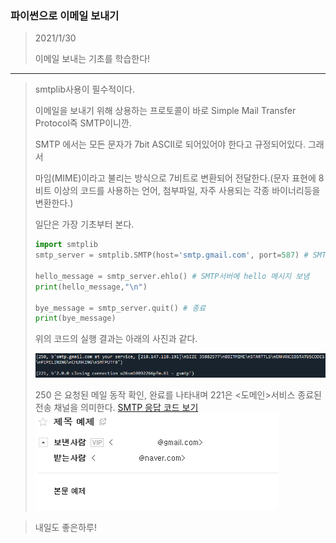### 파이썬으로 이메일 보내기
> 2021/1/30
>
> 이메일 보내는 기초를 학습한다!
---
> smtplib사용이 필수적이다.
>
> 이메일을 보내기 위해 상용하는 프로토콜이 바로 Simple Mail Transfer Protocol즉 SMTP이니깐.
>
> SMTP 에서는 모든 문자가 7bit ASCII로 되어있어야 한다고 규정되어있다. 그래서 
>
> 마임(MIME)이라고 불리는 방식으로 7비트로 변환되어 전달한다.(문자 표현에 8비트 이상의 코드를 사용하는 언어, 첨부파일, 자주 사용되는 각종 바이너리등을 변환한다.)
>
> 일단은 가장 기초부터 본다.
> ```Python
> import smtplib
> smtp_server = smtplib.SMTP(host='smtp.gmail.com', port=587) # SMTP 서버 TSL방식으로 접속
> 
> hello_message = smtp_server.ehlo() # SMTP서버에 hello 메시지 보냄
> print(hello_message,"\n")
> 
> bye_message = smtp_server.quit() # 종료
> print(bye_message)
> ```
> 위의 코드의 실행 결과는 아래의 사진과 같다.
> 
> <img src="./image/step4_5/email_code.png">
> 
> 250 은 요청된 메일 동작 확인, 완료를 나타내며 221은 <도메인>서비스 종료된 전송 채널을 의미한다. [SMTP 응답 코드 보기](https://jybaek.tistory.com/624)
> <img src="./image/step4_5/email_auto.png">

>

> 내일도 좋은하루!
